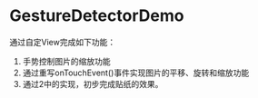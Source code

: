 # GestureDetectorDemo
通过自定View完成如下功能：
1. 手势控制图片的缩放功能
2. 通过重写onTouchEvent()事件实现图片的平移、旋转和缩放功能
3. 通过2中的实现，初步完成贴纸的效果。

